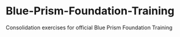# Blue-Prism-Foundation-Training
Consolidation exercises for official Blue Prism Foundation Training
